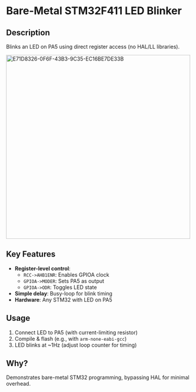 # Bare-Metal STM32F411 LED Blinker  

## Description  
Blinks an LED on PA5 using direct register access (no HAL/LL libraries).  

<img src="https://github.com/user-attachments/assets/57616265-c84c-4b0f-878d-f362205d784d" width="500" alt="E71D8326-0F6F-43B3-9C35-EC16BE7DE33B">

## Key Features  
- **Register-level control**:  
  - `RCC->AHB1ENR`: Enables GPIOA clock  
  - `GPIOA->MODER`: Sets PA5 as output  
  - `GPIOA->ODR`: Toggles LED state  
- **Simple delay**: Busy-loop for blink timing  
- **Hardware**: Any STM32 with LED on PA5  

## Usage  
1. Connect LED to PA5 (with current-limiting resistor)  
2. Compile & flash (e.g., with `arm-none-eabi-gcc`)  
3. LED blinks at ~1Hz (adjust loop counter for timing)  

## Why?  
Demonstrates bare-metal STM32 programming, bypassing HAL for minimal overhead.  
